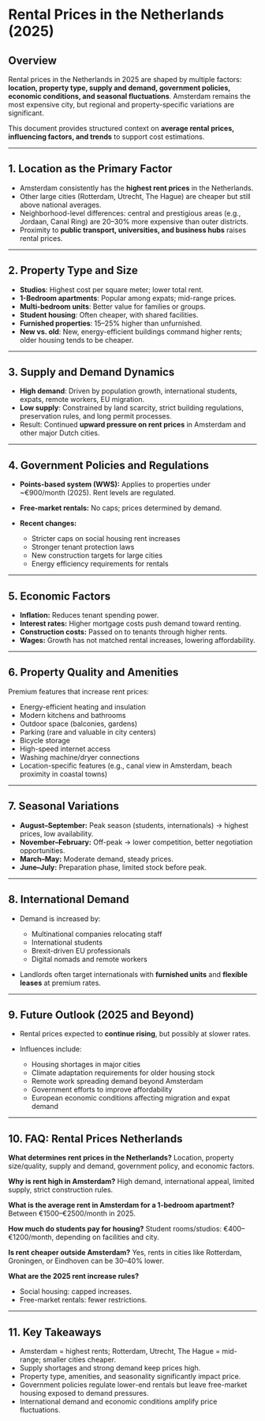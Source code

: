 # Rental Prices in the Netherlands (2025)

## Overview

Rental prices in the Netherlands in 2025 are shaped by multiple factors: **location, property type, supply and demand, government policies, economic conditions, and seasonal fluctuations**. Amsterdam remains the most expensive city, but regional and property-specific variations are significant.

This document provides structured context on **average rental prices, influencing factors, and trends** to support cost estimations.

---

## 1. Location as the Primary Factor

* Amsterdam consistently has the **highest rent prices** in the Netherlands.
* Other large cities (Rotterdam, Utrecht, The Hague) are cheaper but still above national averages.
* Neighborhood-level differences: central and prestigious areas (e.g., Jordaan, Canal Ring) are 20–30% more expensive than outer districts.
* Proximity to **public transport, universities, and business hubs** raises rental prices.

---

## 2. Property Type and Size

* **Studios**: Highest cost per square meter; lower total rent.
* **1-Bedroom apartments**: Popular among expats; mid-range prices.
* **Multi-bedroom units**: Better value for families or groups.
* **Student housing**: Often cheaper, with shared facilities.
* **Furnished properties**: 15–25% higher than unfurnished.
* **New vs. old**: New, energy-efficient buildings command higher rents; older housing tends to be cheaper.

---

## 3. Supply and Demand Dynamics

* **High demand**: Driven by population growth, international students, expats, remote workers, EU migration.
* **Low supply**: Constrained by land scarcity, strict building regulations, preservation rules, and long permit processes.
* Result: Continued **upward pressure on rent prices** in Amsterdam and other major Dutch cities.

---

## 4. Government Policies and Regulations

* **Points-based system (WWS):** Applies to properties under \~€900/month (2025). Rent levels are regulated.
* **Free-market rentals:** No caps; prices determined by demand.
* **Recent changes:**

  * Stricter caps on social housing rent increases
  * Stronger tenant protection laws
  * New construction targets for large cities
  * Energy efficiency requirements for rentals

---

## 5. Economic Factors

* **Inflation:** Reduces tenant spending power.
* **Interest rates:** Higher mortgage costs push demand toward renting.
* **Construction costs:** Passed on to tenants through higher rents.
* **Wages:** Growth has not matched rental increases, lowering affordability.

---

## 6. Property Quality and Amenities

Premium features that increase rent prices:

* Energy-efficient heating and insulation
* Modern kitchens and bathrooms
* Outdoor space (balconies, gardens)
* Parking (rare and valuable in city centers)
* Bicycle storage
* High-speed internet access
* Washing machine/dryer connections
* Location-specific features (e.g., canal view in Amsterdam, beach proximity in coastal towns)

---

## 7. Seasonal Variations

* **August–September:** Peak season (students, internationals) → highest prices, low availability.
* **November–February:** Off-peak → lower competition, better negotiation opportunities.
* **March–May:** Moderate demand, steady prices.
* **June–July:** Preparation phase, limited stock before peak.

---

## 8. International Demand

* Demand is increased by:

  * Multinational companies relocating staff
  * International students
  * Brexit-driven EU professionals
  * Digital nomads and remote workers
* Landlords often target internationals with **furnished units** and **flexible leases** at premium rates.

---

## 9. Future Outlook (2025 and Beyond)

* Rental prices expected to **continue rising**, but possibly at slower rates.
* Influences include:

  * Housing shortages in major cities
  * Climate adaptation requirements for older housing stock
  * Remote work spreading demand beyond Amsterdam
  * Government efforts to improve affordability
  * European economic conditions affecting migration and expat demand

---

## 10. FAQ: Rental Prices Netherlands

**What determines rent prices in the Netherlands?**
Location, property size/quality, supply and demand, government policy, and economic factors.

**Why is rent high in Amsterdam?**
High demand, international appeal, limited supply, strict construction rules.

**What is the average rent in Amsterdam for a 1-bedroom apartment?**
Between €1500–€2500/month in 2025.

**How much do students pay for housing?**
Student rooms/studios: €400–€1200/month, depending on facilities and city.

**Is rent cheaper outside Amsterdam?**
Yes, rents in cities like Rotterdam, Groningen, or Eindhoven can be 30–40% lower.

**What are the 2025 rent increase rules?**

* Social housing: capped increases.
* Free-market rentals: fewer restrictions.

---

## 11. Key Takeaways

* Amsterdam = highest rents; Rotterdam, Utrecht, The Hague = mid-range; smaller cities cheaper.
* Supply shortages and strong demand keep prices high.
* Property type, amenities, and seasonality significantly impact price.
* Government policies regulate lower-end rentals but leave free-market housing exposed to demand pressures.
* International demand and economic conditions amplify price fluctuations.

